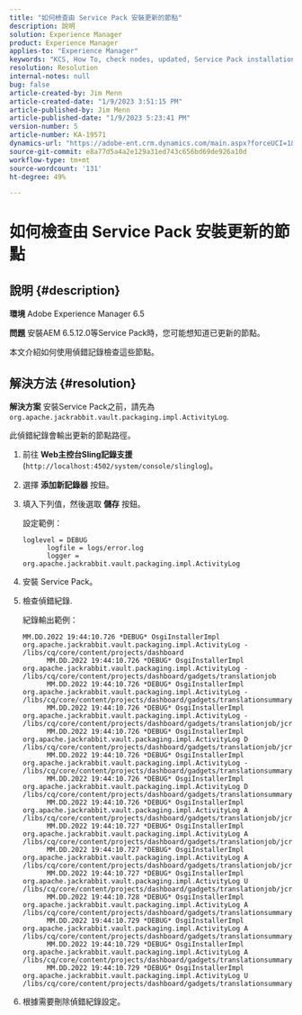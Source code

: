 ```yaml
---
title: "如何檢查由 Service Pack 安裝更新的節點"
description: 說明
solution: Experience Manager
product: Experience Manager
applies-to: "Experience Manager"
keywords: "KCS, How To, check nodes, updated, Service Pack installation, AEM 6.5, Adobe Experience Manager"
resolution: Resolution
internal-notes: null
bug: false
article-created-by: Jim Menn
article-created-date: "1/9/2023 3:51:15 PM"
article-published-by: Jim Menn
article-published-date: "1/9/2023 5:23:41 PM"
version-number: 5
article-number: KA-19571
dynamics-url: "https://adobe-ent.crm.dynamics.com/main.aspx?forceUCI=1&pagetype=entityrecord&etn=knowledgearticle&id=448e466e-3590-ed11-aad1-6045bd0067ea"
source-git-commit: e8a77d5a4a2e129a31ed743c656bd69de926a10d
workflow-type: tm+mt
source-wordcount: '131'
ht-degree: 49%

---
```


# 如何檢查由 Service Pack 安裝更新的節點

## 說明 {#description}


<b>環境</b>
Adobe Experience Manager 6.5

<b>問題</b>
安裝AEM 6.5.12.0等Service Pack時，您可能想知道已更新的節點。

本文介紹如何使用偵錯記錄檢查這些節點。


## 解決方法 {#resolution}


<b>解決方案</b>
安裝Service Pack之前，請先為 `org.apache.jackrabbit.vault.packaging.impl.ActivityLog`.

此偵錯紀錄會輸出更新的節點路徑。

1. 前往 <b>Web主控台</b><b>Sling</b><b>記錄支援</b> (`http://localhost:4502/system/console/slinglog`)。
2. 選擇 <b>添加新記錄器</b> 按鈕。
3. 填入下列值，然後選取 <b>儲存</b> 按鈕。



   設定範例：


   ```
   loglevel = DEBUG
         logfile = logs/error.log
         logger = org.apache.jackrabbit.vault.packaging.impl.ActivityLog
   ```
4. 安裝 Service Pack。
5. 檢查偵錯紀錄.



   紀錄輸出範例：


   ```
   MM.DD.2022 19:44:10.726 *DEBUG* OsgiInstallerImpl org.apache.jackrabbit.vault.packaging.impl.ActivityLog - /libs/cq/core/content/projects/dashboard
         MM.DD.2022 19:44:10.726 *DEBUG* OsgiInstallerImpl org.apache.jackrabbit.vault.packaging.impl.ActivityLog - /libs/cq/core/content/projects/dashboard/gadgets/translationjob
         MM.DD.2022 19:44:10.726 *DEBUG* OsgiInstallerImpl org.apache.jackrabbit.vault.packaging.impl.ActivityLog - /libs/cq/core/content/projects/dashboard/gadgets/translationsummary
         MM.DD.2022 19:44:10.726 *DEBUG* OsgiInstallerImpl org.apache.jackrabbit.vault.packaging.impl.ActivityLog - /libs/cq/core/content/projects/dashboard/gadgets/translationjob/jcr:content
         MM.DD.2022 19:44:10.726 *DEBUG* OsgiInstallerImpl org.apache.jackrabbit.vault.packaging.impl.ActivityLog D /libs/cq/core/content/projects/dashboard/gadgets/translationjob/jcr:content/image
         MM.DD.2022 19:44:10.726 *DEBUG* OsgiInstallerImpl org.apache.jackrabbit.vault.packaging.impl.ActivityLog - /libs/cq/core/content/projects/dashboard/gadgets/translationsummary/jcr:content
         MM.DD.2022 19:44:10.726 *DEBUG* OsgiInstallerImpl org.apache.jackrabbit.vault.packaging.impl.ActivityLog D /libs/cq/core/content/projects/dashboard/gadgets/translationsummary/jcr:content/image
         MM.DD.2022 19:44:10.726 *DEBUG* OsgiInstallerImpl org.apache.jackrabbit.vault.packaging.impl.ActivityLog A /libs/cq/core/content/projects/dashboard/gadgets/translationjob/jcr:content/image
         MM.DD.2022 19:44:10.727 *DEBUG* OsgiInstallerImpl org.apache.jackrabbit.vault.packaging.impl.ActivityLog A /libs/cq/core/content/projects/dashboard/gadgets/translationjob/jcr:content/image/file
         MM.DD.2022 19:44:10.727 *DEBUG* OsgiInstallerImpl org.apache.jackrabbit.vault.packaging.impl.ActivityLog A /libs/cq/core/content/projects/dashboard/gadgets/translationjob/jcr:content/image/file/jcr:content
         MM.DD.2022 19:44:10.727 *DEBUG* OsgiInstallerImpl org.apache.jackrabbit.vault.packaging.impl.ActivityLog U /libs/cq/core/content/projects/dashboard/gadgets/translationjob/jcr:content/image/file/jcr:content/jcr:data
         MM.DD.2022 19:44:10.728 *DEBUG* OsgiInstallerImpl org.apache.jackrabbit.vault.packaging.impl.ActivityLog A /libs/cq/core/content/projects/dashboard/gadgets/translationsummary/jcr:content/image
         MM.DD.2022 19:44:10.729 *DEBUG* OsgiInstallerImpl org.apache.jackrabbit.vault.packaging.impl.ActivityLog A /libs/cq/core/content/projects/dashboard/gadgets/translationsummary/jcr:content/image/file
         MM.DD.2022 19:44:10.729 *DEBUG* OsgiInstallerImpl org.apache.jackrabbit.vault.packaging.impl.ActivityLog A /libs/cq/core/content/projects/dashboard/gadgets/translationsummary/jcr:content/image/file/jcr:content
         MM.DD.2022 19:44:10.729 *DEBUG* OsgiInstallerImpl org.apache.jackrabbit.vault.packaging.impl.ActivityLog U /libs/cq/core/content/projects/dashboard/gadgets/translationsummary/jcr:content/image/file/jcr:content/jcr:data
   ```
6. 根據需要刪除偵錯紀錄設定。



